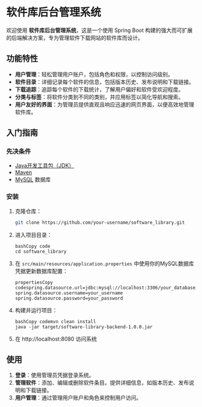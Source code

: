 # 软件库后台管理系统

欢迎使用 **软件库后台管理系统**，这是一个使用 Spring Boot 构建的强大而可扩展的后端解决方案，专为管理软件下载网站的软件库而设计。

## 功能特性

- **用户管理**：轻松管理用户账户，包括角色和权限，以控制访问级别。
- **软件目录**：详细记录每个软件的信息，包括版本历史、发布说明和下载链接。
- **下载追踪**：追踪每个软件的下载统计，了解用户偏好和软件受欢迎程度。
- **分类与标签**：将软件分类到不同的类别，并应用标签以简化导航和搜索。
- **用户友好的界面**：为管理员提供直观且响应迅速的网页界面，以便高效地管理软件库。

## 入门指南

### 先决条件

- [Java开发工具包（JDK）](https://www.oracle.com/java/technologies/javase-downloads.html)
- [Maven](https://maven.apache.org/download.cgi)
- [MySQL](https://www.mysql.com/downloads/) 数据库

### 安装

1. 克隆仓库：

   ```bash
   git clone https://github.com/your-username/software_library.git
   ```

2. 进入项目目录：

   ```
   bashCopy code
   cd software_library
   ```

3. 在 `src/main/resources/application.properties` 中使用你的MySQL数据库凭据更新数据库配置：

   ```
   propertiesCopy codespring.datasource.url=jdbc:mysql://localhost:3306/your_database_name
   spring.datasource.username=your_username
   spring.datasource.password=your_password
   ```

4. 构建并运行项目：

   ```
   bashCopy codemvn clean install
   java -jar target/software-library-backend-1.0.0.jar
   ```

5. 在 http://localhost:8080 访问系统



## 使用

1. **登录**：使用管理员凭据登录系统。
2. **管理软件**：添加、编辑或删除软件条目。提供详细信息，如版本历史、发布说明和下载链接。
3. **用户管理**：通过管理用户账户和角色来控制用户访问。



